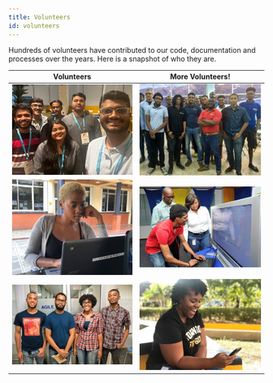 ```yaml
---
title: Volunteers
id: volunteers
---
```


Hundreds of volunteers have contributed to our code, documentation and processes over the years. Here is a snapshot of who they are.

| Volunteers    | More Volunteers!  |
| -------- | ------- |
| ![image](../../static/img/introduction/volunteers-04.jpg)  | ![image](../../static/img/introduction/volunteers-01.jpg) |
| ![image](../../static/img/introduction/volunteers-02.jpg)  | ![image](../../static/img/introduction/volunteers-03.jpg) |
| ![image](../../static/img/introduction/volunteers-05.jpg)  | ![image](../../static/img/introduction/volunteers-06.jpg) |
